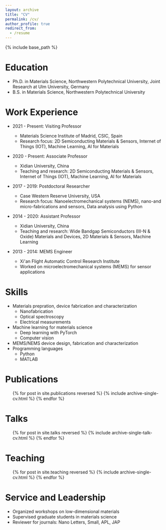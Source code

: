 ```yaml
---
layout: archive
title: "CV"
permalink: /cv/
author_profile: true
redirect_from:
  - /resume
---
```


{% include base_path %}

Education
======
* Ph.D. in Materials Science, Northwestern Polytechnical University, Joint Research at Ulm University, Germany
* B.S. in Materials Science, Northwestern Polytechnical University

Work Experience
======
* 2021 - Present: Visiting Professor
  * Materials Science Institute of Madrid, CSIC, Spain
  * Research focus: 2D Semiconducting Materials & Sensors, Internet of Things (IOT), Machine Learning, AI for Materials

* 2020 - Present: Associate Professor
  * Xidian University, China
  * Teaching and research: 2D Semiconducting Materials & Sensors, Internet of Things (IOT), Machine Learning, AI for Materials

* 2017 - 2019: Postdoctoral Researcher
  * Case Western Reserve University, USA
  * Research focus: Nanoelectromechanical systems (NEMS), nano-and micro-fabrications and sensors, Data analysis using Python
  
* 2014 - 2020: Assistant Professor
  * Xidian University, China
  * Teaching and research: Wide Bandgap Semiconductors (III-N & Oxide) Materials and Devices, 2D Materials & Sensors, Machine Learning

* 2013 - 2014: MEMS Engineer
  * Xi'an Flight Automatic Control Research Institute
  * Worked on microelectromechanical systems (MEMS) for sensor applications

Skills
======
* Materials prepration, device fabrication and characterization
  * Nanofabrication
  * Optical spectroscopy
  * Electrical measurements
* Machine learning for materials science
  * Deep learning with PyTorch
  * Computer vision
* MEMS/NEMS device design, fabrication and characterization
* Programming languages
  * Python
  * MATLAB

Publications
======
  <ul>{% for post in site.publications reversed %}
    {% include archive-single-cv.html %}
  {% endfor %}</ul>

Talks
======
  <ul>{% for post in site.talks reversed %}
    {% include archive-single-talk-cv.html  %}
  {% endfor %}</ul>

Teaching
======
  <ul>{% for post in site.teaching reversed %}
    {% include archive-single-cv.html %}
  {% endfor %}</ul>

Service and Leadership
======
* Organized workshops on low-dimensional materials
* Supervised graduate students in materials science
* Reviewer for journals: Nano Letters, Small, APL, JAP
